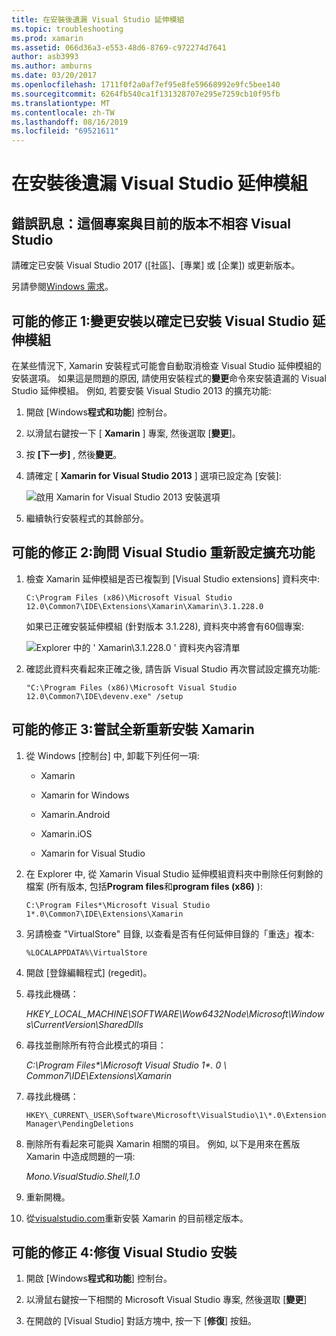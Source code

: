 ```yaml
---
title: 在安裝後遺漏 Visual Studio 延伸模組
ms.topic: troubleshooting
ms.prod: xamarin
ms.assetid: 066d36a3-e553-48d6-8769-c972274d7641
author: asb3993
ms.author: amburns
ms.date: 03/20/2017
ms.openlocfilehash: 1711f0f2a0af7ef95e8fe59668992e9fc5bee140
ms.sourcegitcommit: 6264fb540ca1f131328707e295e7259cb10f95fb
ms.translationtype: MT
ms.contentlocale: zh-TW
ms.lasthandoff: 08/16/2019
ms.locfileid: "69521611"
---
```

# <a name="missing-visual-studio-extensions-after-installation"></a>在安裝後遺漏 Visual Studio 延伸模組

## <a name="error-message-this-project-is-incompatible-with-the-current-edition-of-visual-studio"></a>錯誤訊息：這個專案與目前的版本不相容 Visual Studio

請確定已安裝 Visual Studio 2017 ([社區]、[專業] 或 [企業]) 或更新版本。

另請參閱[Windows 需求](~/cross-platform/get-started/requirements.md#windows-requirements)。

## <a name="possible-fix-1-change-the-installation-to-make-sure-the-visual-studio-extensions-are-installed"></a>可能的修正 1:變更安裝以確定已安裝 Visual Studio 延伸模組

在某些情況下, Xamarin 安裝程式可能會自動取消檢查 Visual Studio 延伸模組的安裝選項。 如果這是問題的原因, 請使用安裝程式的**變更**命令來安裝遺漏的 Visual Studio 延伸模組。 例如, 若要安裝 Visual Studio 2013 的擴充功能:

1. 開啟 [Windows**程式和功能**] 控制台。

2. 以滑鼠右鍵按一下 [ **Xamarin** ] 專案, 然後選取 [**變更**]。

3. 按 **[下一步]** , 然後**變更**。

4. 請確定 [ **Xamarin for Visual Studio 2013** ] 選項已設定為 [安裝]:

    ![](missing-vs-extensions-images/installer.png "啟用 Xamarin for Visual Studio 2013 安裝選項")

5. 繼續執行安裝程式的其餘部分。

## <a name="possible-fix-2-ask-visual-studio-to-set-up-the-extensions-again"></a>可能的修正 2:詢問 Visual Studio 重新設定擴充功能

1. 檢查 Xamarin 延伸模組是否已複製到 [Visual Studio extensions] 資料夾中:

    `C:\Program Files (x86)\Microsoft Visual Studio 12.0\Common7\IDE\Extensions\Xamarin\Xamarin\3.1.228.0`

    如果已正確安裝延伸模組 (針對版本 3.1.228), 資料夾中將會有60個專案:


    ![](missing-vs-extensions-images/folder.png "Explorer 中的 ' Xamarin\3.1.228.0 ' 資料夾內容清單")

2. 確認此資料夾看起來正確之後, 請告訴 Visual Studio 再次嘗試設定擴充功能:

    `"C:\Program Files (x86)\Microsoft Visual Studio 12.0\Common7\IDE\devenv.exe" /setup`

## <a name="possible-fix-3-try-a-fresh-reinstall-of-xamarin"></a>可能的修正 3:嘗試全新重新安裝 Xamarin

1. 從 Windows [控制台] 中, 卸載下列任何一項:

    * Xamarin

    * Xamarin for Windows

    * Xamarin.Android

    * Xamarin.iOS

    * Xamarin for Visual Studio

2. 在 Explorer 中, 從 Xamarin Visual Studio 延伸模組資料夾中刪除任何剩餘的檔案 (所有版本, 包括**Program files**和**program files (x86)** ):

    `C:\Program Files*\Microsoft Visual Studio 1*.0\Common7\IDE\Extensions\Xamarin`

3. 另請檢查 "VirtualStore" 目錄, 以查看是否有任何延伸目錄的「重迭」複本:

    `%LOCALAPPDATA%\VirtualStore`

4. 開啟 [登錄編輯程式] (regedit)。

5. 尋找此機碼：

    _HKEY\_LOCAL\_MACHINE\SOFTWARE\Wow6432Node\Microsoft\Windows\CurrentVersion\SharedDlls_

6. 尋找並刪除所有符合此模式的項目：

    _C:\Program Files\*\Microsoft Visual Studio 1\*. 0 \ Common7\IDE\Extensions\Xamarin_

7. 尋找此機碼：

    `HKEY\_CURRENT\_USER\Software\Microsoft\VisualStudio\1\*.0\ExtensionManager\PendingDeletions`

8. 刪除所有看起來可能與 Xamarin 相關的項目。 例如, 以下是用來在舊版 Xamarin 中造成問題的一項:

    _Mono.VisualStudio.Shell,1.0_

9. 重新開機。

10. 從[visualstudio.com](https://visualstudio.com/xamarin)重新安裝 Xamarin 的目前穩定版本。

## <a name="possible-fix-4-repair-visual-studio-installation"></a>可能的修正 4:修復 Visual Studio 安裝

1. 開啟 [Windows**程式和功能**] 控制台。

2. 以滑鼠右鍵按一下相關的 Microsoft Visual Studio 專案, 然後選取 [**變更**]

3. 在開啟的 [Visual Studio] 對話方塊中, 按一下 [**修復**] 按鈕。
